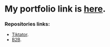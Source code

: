 # My portfolio link is [here](https://bomfunk76.github.io/portfolio/).

### Repositories links:
- [Tiktator](https://github.com/Bomfunk76/tiktator).
- [B2B](https://github.com/Bomfunk76/B2B).
